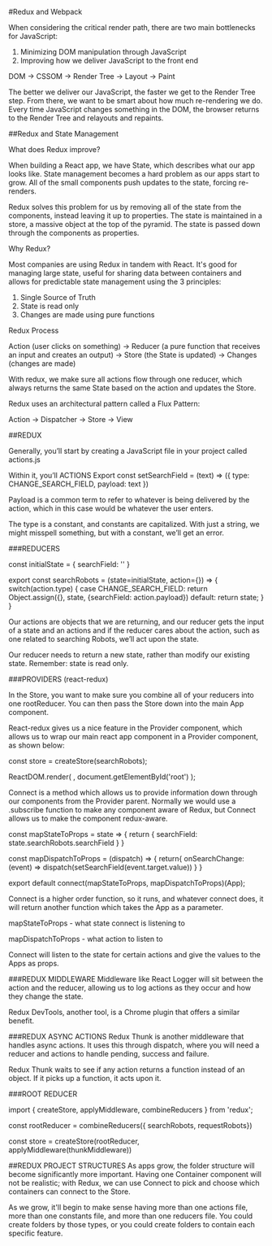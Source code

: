 #Redux and Webpack

When considering the critical render path, there are two main bottlenecks for JavaScript:

1) Minimizing DOM manipulation through JavaScript
2) Improving how we deliver JavaScript to the front end

DOM -> CSSOM -> Render Tree -> Layout -> Paint

The better we deliver our JavaScript, the faster we get to the Render Tree step. From there, we want to be smart about how much re-rendering we do. Every time JavaScript changes something in the DOM, the browser returns to the Render Tree and relayouts and repaints.


##Redux and State Management

What does Redux improve?

When building a React app, we have State, which describes what our app looks like. State management becomes a hard problem as our apps start to grow. All of the small components push updates to the state, forcing re-renders.

Redux solves this problem for us by removing all of the state from the components, instead leaving it up to properties. The state is maintained in a store, a massive object at the top of the pyramid. The state is passed down through the components as properties.

Why Redux?

Most companies are using Redux in tandem with React. It's good for managing large state, useful for sharing data between containers and allows for predictable state management using the 3 principles:

1) Single Source of Truth
2) State is read only
3) Changes are made using pure functions

Redux Process

Action (user clicks on something) -> Reducer (a pure function that receives an input and creates an output) -> Store (the State is updated) -> Changes (changes are made)

With redux, we make sure all actions flow through one reducer, which always returns the same State based on the action and updates the Store.

Redux uses an architectural pattern called a Flux Pattern:

Action -> Dispatcher -> Store -> View

##REDUX

Generally, you’ll start by creating a JavaScript file in your project called actions.js

Within it, you’ll
ACTIONS
Export const setSearchField = (text) => ({
	type: CHANGE_SEARCH_FIELD,
	payload: text
})

Payload is a common term to refer to whatever is being delivered by the action, which in this case would be whatever the user enters.

The type is a constant, and constants are capitalized. With just a string, we might misspell something, but with a constant, we’ll get an error.


###REDUCERS

const initialState = {
    searchField: ''
}

export const searchRobots = (state=initialState, action={}) => {
    switch(action.type) {
        case CHANGE_SEARCH_FIELD:
            return Object.assign({}, state, {searchField: action.payload})
        default:
            return state;
    }
}


Our actions are objects that we are returning, and our reducer gets the input of a state and an actions and if the reducer cares about the action, such as one related to searching Robots, we’ll act upon the state.

Our reducer needs to return a new state, rather than modify our existing state. Remember: state is read only. 


###PROVIDERS (react-redux)

In the Store, you want to make sure you combine all of your reducers into one rootReducer. You can then pass the Store down into the main App component.

React-redux gives us a nice feature in the Provider component, which allows us to wrap our main react app component in a Provider component, as shown below:

const store = createStore(searchRobots);

ReactDOM.render(
    <Provider store={store}>
        <App />, document.getElementById('root')
    </Provider>
    );


Connect is a method which allows us to provide information down through our components from the Provider parent. Normally we would use a .subscribe function to make any component aware of Redux, but Connect allows us to make the component redux-aware.


const mapStateToProps = state => {
  return {
    searchField: state.searchRobots.searchField
  }
}

const mapDispatchToProps = (dispatch) => {
  return{
    onSearchChange: (event) => dispatch(setSearchField(event.target.value))
  }
  }

export default connect(mapStateToProps, mapDispatchToProps)(App);

Connect is a higher order function, so it runs, and whatever connect does, it will return another function which takes the App as a parameter.

mapStateToProps - what state connect is listening to

mapDispatchToProps - what action to listen to

Connect will listen to the state for certain actions and give the values to the Apps as props.



###REDUX MIDDLEWARE
Middleware like React Logger will sit between the action and the reducer, allowing us to log actions as they occur and how they change the state.

Redux DevTools, another tool, is a Chrome plugin that offers a similar benefit.


###REDUX ASYNC ACTIONS
Redux Thunk is another middleware that handles async actions.  It uses this through dispatch, where you will need a reducer and actions to handle pending, success and failure.

Redux Thunk waits to see if any action returns a function instead of an object. If it picks up a function, it acts upon it.

###ROOT REDUCER

import { createStore, applyMiddleware, combineReducers } from 'redux';

const rootReducer = combineReducers({ searchRobots, requestRobots})

const store = createStore(rootReducer, applyMiddleware(thunkMiddleware))


##REDUX PROJECT STRUCTURES
As apps grow, the folder structure will become significantly more important. Having one Container component will not be realistic; with Redux, we can use Connect to pick and choose which containers can connect to the Store.

As we grow, it'll begin to make sense having more than one actions file, more than one constants file, and more than one reducers file. You could create folders by those types, or you could create folders to contain each specific feature.
